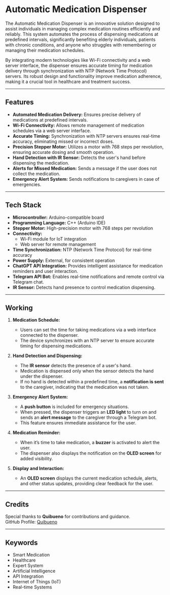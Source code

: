# Automatic Medication Dispenser

The Automatic Medication Dispenser is an innovative solution designed to assist individuals in managing complex medication routines efficiently and reliably. This system automates the process of dispensing medications at predefined intervals, significantly benefiting elderly individuals, patients with chronic conditions, and anyone who struggles with remembering or managing their medication schedules.

By integrating modern technologies like Wi-Fi connectivity and a web server interface, the dispenser ensures accurate timing for medication delivery through synchronization with NTP (Network Time Protocol) servers. Its robust design and functionality improve medication adherence, making it a crucial tool in healthcare and treatment success.

---

## Features

- **Automated Medication Delivery:** Ensures precise delivery of medications at predefined intervals.
- **Wi-Fi Connectivity:** Allows remote management of medication schedules via a web server interface.
- **Accurate Timing:** Synchronization with NTP servers ensures real-time accuracy, eliminating missed or incorrect doses.
- **Precision Stepper Motor:** Utilizes a motor with 768 steps per revolution, ensuring accurate dosing and smooth operation.
- **Hand Detection with IR Sensor:** Detects the user's hand before dispensing the medication.
- **Alerts for Missed Medication:** Sends a message if the user does not collect the medication.
- **Emergency Alert System:** Sends notifications to caregivers in case of emergencies.

---

## Tech Stack

- **Microcontroller:** Arduino-compatible board
- **Programming Language:** C++ (Arduino IDE)
- **Stepper Motor:** High-precision motor with 768 steps per revolution
- **Connectivity:**
  - Wi-Fi module for IoT integration
  - Web server for remote management
- **Time Synchronization:** NTP (Network Time Protocol) for real-time accuracy
- **Power Supply:** External, for consistent operation
- **ChatGPT API Integration:** Provides intelligent assistance for medication reminders and user interaction.
- **Telegram API Bot:** Enables real-time notifications and remote control via Telegram chat.
- **IR Sensor:** Detects hand presence to control medication dispensing.

---

## Working

1. **Medication Schedule:**
   - Users can set the time for taking medications via a web interface connected to the dispenser.
   - The device synchronizes with an NTP server to ensure accurate timing for dispensing medications.

2. **Hand Detection and Dispensing:**
   - The **IR sensor** detects the presence of a user's hand.
   - Medication is dispensed only when the sensor detects the hand under the dispenser.
   - If no hand is detected within a predefined time, a **notification is sent** to the caregiver, indicating that the medication was not taken.

3. **Emergency Alert System:**
   - A **push button** is included for emergency situations.
   - When pressed, the dispenser triggers an **LED light** to turn on and sends an **alert message** to the caregiver through a Telegram bot.
   - This feature ensures immediate assistance for the user.

4. **Medication Reminder:**
   - When it’s time to take medication, a **buzzer** is activated to alert the user.
   - The dispenser also displays the notification on the **OLED screen** for added visibility.

5. **Display and Interaction:**
   - An **OLED screen** displays the current medication schedule, alerts, and other status updates, providing clear feedback for the user.

---

## Credits

Special thanks to **Quibueno** for contributions and guidance.  
GitHub Profile: [Quibueno](https://github.com/Quibueno)

---

## Keywords

- Smart Medication
- Healthcare
- Expert System
- Artificial Intelligence
- API Integration
- Internet of Things (IoT)
- Real-time Systems
